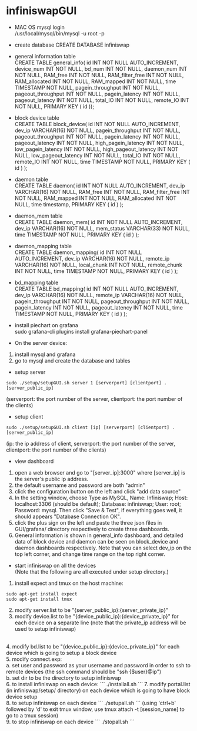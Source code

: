 # infiniswapGUI
* MAC OS mysql login <br>
/usr/local/mysql/bin/mysql -u root -p

* create database
CREATE DATABASE infiniswap

* general information table <br>
CREATE TABLE general_info( id INT NOT NULL AUTO_INCREMENT, device_num INT NOT NULL, bd_num INT NOT NULL, daemon_num INT NOT NULL, RAM_free INT NOT NULL, RAM_filter_free INT NOT NULL, RAM_allocated INT NOT NULL, RAM_mapped INT NOT NULL, time TIMESTAMP NOT NULL, pagein_throughput INT NOT NULL, pageout_throughput INT NOT NULL, pagein_latency INT NOT NULL, pageout_latency INT NOT NULL, total_IO INT NOT NULL, remote_IO INT NOT NULL, PRIMARY KEY ( id ));


* block device table <br>
CREATE TABLE block_device(  id INT NOT NULL AUTO_INCREMENT, dev_ip VARCHAR(16) NOT NULL, pagein_throughput INT NOT NULL, pageout_throughput INT NOT NULL, pagein_latency INT NOT NULL, pageout_latency INT NOT NULL, high_pagein_latency INT NOT NULL, low_pagein_latency INT NOT NULL, high_pageout_latency INT NOT NULL, low_pageout_latency INT NOT NULL, total_IO INT NOT NULL, remote_IO INT NOT NULL, time TIMESTAMP NOT NULL, PRIMARY KEY ( id ) );

* daemon table <br>
CREATE TABLE daemon(  id INT NOT NULL AUTO_INCREMENT, dev_ip VARCHAR(16) NOT NULL, RAM_free INT NOT NULL, RAM_filter_free INT NOT NULL, RAM_mapped INT NOT NULL, RAM_allocated INT NOT NULL, time timestamp, PRIMARY KEY ( id ) );

* daemon_mem table <br>
CREATE TABLE daemon_mem( id INT NOT NULL AUTO_INCREMENT, dev_ip VARCHAR(16) NOT NULL, mem_status VARCHAR(33) NOT NULL, time TIMESTAMP NOT NULL, PRIMARY KEY ( id ) );

* daemon_mapping table <br>
CREATE TABLE daemon_mapping( id INT NOT NULL AUTO_INCREMENT, dev_ip VARCHAR(16) NOT NULL, remote_ip VARCHAR(16) NOT NULL, local_chunk INT NOT NULL, remote_chunk INT NOT NULL, time TIMESTAMP NOT NULL, PRIMARY KEY ( id ) );

* bd_mapping table <br>
CREATE TABLE bd_mapping( id INT NOT NULL AUTO_INCREMENT, dev_ip VARCHAR(16) NOT NULL, remote_ip VARCHAR(16) NOT NULL, pagein_throughput INT NOT NULL, pageout_throughput INT NOT NULL, pagein_latency INT NOT NULL, pageout_latency INT NOT NULL, time TIMESTAMP NOT NULL, PRIMARY KEY ( id ) );

* install piechart on grafana <br>
sudo grafana-cli plugins install grafana-piechart-panel

* On the server device: <br>
1. install mysql and grafana <br>
2. go to mysql and create the database and tables 

* setup server <br>
```
sudo ./setup/setupGUI.sh server 1 [serverport] [clientport] . [server_public_ip] 
```
(serverport: the port number of the server, clientport: the port number of the clients)

* setup client <br>
```
sudo ./setup/setupGUI.sh client [ip] [serverport] [clientport] . [server_public_ip]
```
(ip: the ip address of client, serverport: the port number of the server, clientport: the port number of the clients)

* view dashboard <br>
1. open a web browser and go to "[server_ip]:3000" where [server_ip] is the server's public ip address. <br>
2. the default username and password are both "admin" <br>
3. click the configuration button on the left and click "add data source" <br>
4. In the setting window, choose Type as MySQL, Name: Infiniswap; Host: localhost:3306 (should be default); Database: infiniswap; User: root; Password: mysql. Then click "Save & Test", if everything goes well, it should appears "Database Connection OK". <br>
4. click the plus sign on the left and paste the three json files in GUI/grafana/ directory respectively to create three dashboards. <br>
5. General information is shown in general_info dashboard, and detailed data of block device and daemon can be seen on block_device and daemon dashboards respectively. Note that you can select dev_ip on the top left corner, and change time range on the top right corner.

* start infiniswap on all the devices <br>
(Note that the following are all executed under setup directory.)
1. install expect and tmux on the host machine: 
```
sudo apt-get install expect
sudo apt-get install tmux 
```
2. modify server.list to be "{server_public_ip}:{server_private_ip}" <br>
3. modify device.list to be "{device_public_ip}:{device_private_ip}" for each device on a separate line (note that the private_ip address will be used to setup infiniswap) 
<br>
4. modify bd.list to be "{device_public_ip}:{device_private_ip}" for each device which is going to setup a block device <br>
5. modify connect.exp: <br>
a. set user and password as your username and password in order to ssh to remote devices (the ssh command should be "ssh {$user}@ip") <br>
b. set dir to be the directory to setup infiniswap <br>
6. to install infiniswap on each device:
```
./installall.sh
```
7. modify portal.list (in infiniswap/setup/ directory) on each device which is going to have block device setup <br>
8. to setup infiniswap on each device 
```
./setupall.sh
```
(using 'ctrl+b' followed by 'd' to exit tmux window, use tmux attach -t [session_name] to go to a tmux session) <br>
9. to stop infiniswap on each device
```
./stopall.sh
```